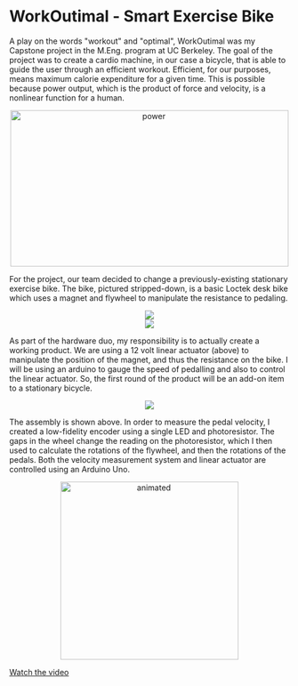 # WorkOutimal - Smart Exercise Bike

A play on the words "workout" and "optimal", WorkOutimal was my Capstone project in the M.Eng. program at UC Berkeley. The goal of the project was to create a cardio machine, in our case a bicycle, that is able to guide the user through an efficient workout. Efficient, for our purposes, means maximum calorie expenditure for a given time. This is possible because power output, which is the product of force and velocity, is a nonlinear function for a human.

<center><img src="https://live.staticflickr.com/7904/47596702071_7ed66fbc02.jpg" width="500" height="281" alt="power"></center>

For the project, our team decided to change a previously-existing stationary exercise bike. The bike, pictured stripped-down, is a basic Loctek desk bike which uses a magnet and flywheel to manipulate the resistance to pedaling.

<center><img src="https://static.wixstatic.com/media/4d6d5c_266489fd5d144c33b4eb96328d6cf9b2~mv2_d_5984_3366_s_4_2.jpg/v1/fill/w_920,h_518,al_c,q_85,usm_0.66_1.00_0.01/4d6d5c_266489fd5d144c33b4eb96328d6cf9b2~mv2_d_5984_3366_s_4_2.webp"></center>

<center><img src="https://static.wixstatic.com/media/4d6d5c_471a1cb5dcd4447db211589501da7cda~mv2_d_3024_4032_s_4_2.jpg/v1/fill/w_600,h_800,al_c,q_85,usm_0.66_1.00_0.01/4d6d5c_471a1cb5dcd4447db211589501da7cda~mv2_d_3024_4032_s_4_2.webp"></center>

As part of the hardware duo, my responsibility is to actually create a working product. We are using a 12 volt linear actuator (above) to manipulate the position of the magnet, and thus the resistance on the bike. I will be using an arduino to gauge the speed of pedalling and also to control the linear actuator. So, the first round of the product will be an add-on item to a stationary bicycle.

<center><img src="https://static.wixstatic.com/media/4d6d5c_83c2dd292d944751ba8556effb0363e0~mv2.jpg/v1/fill/w_920,h_710,al_c,q_85,usm_0.66_1.00_0.01/4d6d5c_83c2dd292d944751ba8556effb0363e0~mv2.webp"></center>

The assembly is shown above. In order to measure the pedal velocity, I created a low-fidelity encoder using a single LED and photoresistor. The gaps in the wheel change the reading on the photoresistor, which I then used to calculate the rotations of the flywheel, and then the rotations of the pedals. Both the velocity measurement system and linear actuator are controlled using an Arduino Uno.

<center><img src="https://live.staticflickr.com/7827/46872564974_4f4ff6b3e2.jpg" width="320" height="320" alt="animated"></center>

[Watch the video](https://www.youtube.com/embed/F1LDj81z75A)



